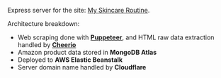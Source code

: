 Express server for the site: [My Skincare Routine](https://my-skincare-routine.vercel.app/). 

Architecture breakdown: 
- Web scraping done with [**Puppeteer**](https://pptr.dev/), and HTML raw data extraction handled by [**Cheerio**](https://cheerio.js.org/)
- Amazon product data stored in **MongoDB Atlas**
- Deployed to **AWS Elastic Beanstalk**
- Server domain name handled by **Cloudflare**


